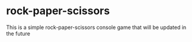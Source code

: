 # rock-paper-scissors
This is a simple rock-paper-scissors console game that will be updated in the future